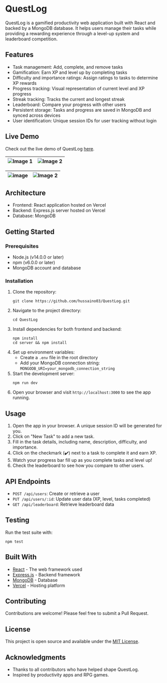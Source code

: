 # QuestLog

QuestLog is a gamified productivity web application built with React and backed by a MongoDB database. It helps users manage their tasks while providing a rewarding experience through a level-up system and leaderboard competition.

## Features

- Task management: Add, complete, and remove tasks
- Gamification: Earn XP and level up by completing tasks
- Difficulty and importance ratings: Assign ratings to tasks to determine XP rewards
- Progress tracking: Visual representation of current level and XP progress
- Streak tracking: Tracks the current and longest streak 
- Leaderboard: Compare your progress with other users
- Persistent storage: Tasks and progress are saved in MongoDB and synced across devices
- User identification: Unique session IDs for user tracking without login

## Live Demo

Check out the live demo of QuestLog [here](https://smart-listapp.vercel.app/).

| ![Image 1](https://github.com/user-attachments/assets/9f6d85ef-6a0d-4409-85f7-f0b0c29e6261) | ![Image 2](https://github.com/user-attachments/assets/9d0a5af9-e016-41bd-abcc-cdcba2bd39e5) |
| --- | --- |

| ![image](https://github.com/user-attachments/assets/ed0c0029-9bd5-4fbe-a82a-88374a854289) | ![Image 2](https://github.com/user-attachments/assets/86a2c415-de61-4b36-bfed-49e26bd4dd47) |
| --- | --- |


## Architecture

- Frontend: React application hosted on Vercel
- Backend: Express.js server hosted on Vercel
- Database: MongoDB

## Getting Started

### Prerequisites

- Node.js (v14.0.0 or later)
- npm (v6.0.0 or later)
- MongoDB account and database

### Installation

1. Clone the repository:
   ```
   git clone https://github.com/hussaino03/QuestLog.git
   ```
2. Navigate to the project directory:
   ```
   cd QuestLog
   ```
3. Install dependencies for both frontend and backend:
   ```
   npm install
   cd server && npm install
   ```
4. Set up environment variables:
   - Create a `.env` file in the root directory
   - Add your MongoDB connection string: `MONGODB_URI=your_mongodb_connection_string`
5. Start the development server:
   ```
   npm run dev
   ```
6. Open your browser and visit `http://localhost:3000` to see the app running.

## Usage

1. Open the app in your browser. A unique session ID will be generated for you.
2. Click on "New Task" to add a new task.
3. Fill in the task details, including name, description, difficulty, and importance.
4. Click on the checkmark (✔️) next to a task to complete it and earn XP.
5. Watch your progress bar fill up as you complete tasks and level up!
6. Check the leaderboard to see how you compare to other users.

## API Endpoints

- `POST /api/users`: Create or retrieve a user
- `PUT /api/users/:id`: Update user data (XP, level, tasks completed)
- `GET /api/leaderboard`: Retrieve leaderboard data

## Testing

Run the test suite with:
```
npm test
```

## Built With

- [React](https://reactjs.org/) - The web framework used
- [Express.js](https://expressjs.com/) - Backend framework
- [MongoDB](https://www.mongodb.com/) - Database
- [Vercel](https://vercel.com/) - Hosting platform

## Contributing

Contributions are welcome! Please feel free to submit a Pull Request.

## License

This project is open source and available under the [MIT License](LICENSE).

## Acknowledgments

- Thanks to all contributors who have helped shape QuestLog.
- Inspired by productivity apps and RPG games.
